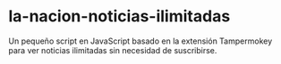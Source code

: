 # la-nacion-noticias-ilimitadas
Un pequeño script en JavaScript basado en la extensión Tampermokey para ver noticias ilimitadas sin necesidad de suscribirse.
